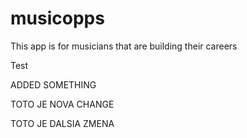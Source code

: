 # musicopps

This app is for musicians that are building their careers

Test

ADDED SOMETHING

TOTO JE NOVA CHANGE

TOTO JE DALSIA ZMENA
